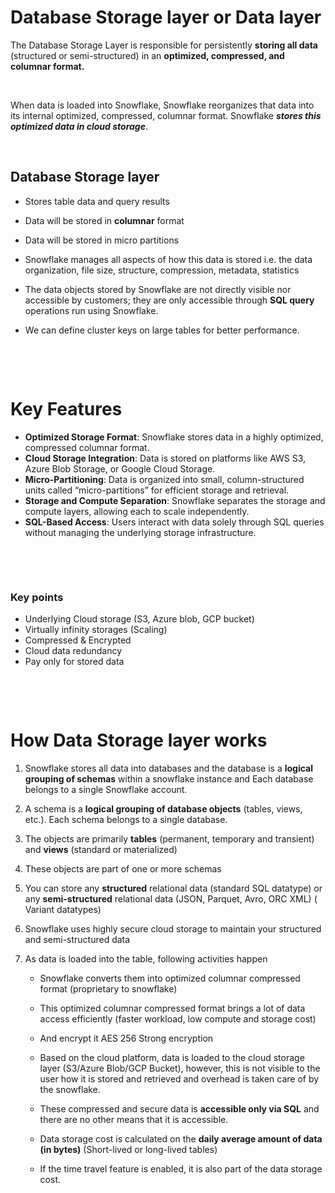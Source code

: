 # Database Storage layer or Data layer

The Database Storage Layer is responsible for persistently **storing all data** (structured or semi-structured) in an **optimized, compressed, and columnar format.**

&nbsp;

When data is loaded into Snowflake, Snowflake reorganizes that data into its internal optimized, compressed, columnar format. Snowflake **_stores this optimized data in cloud storage_**.

&nbsp;

## Database Storage layer

- Stores table data and query results

- Data will be stored in **columnar** format

- Data will be stored in micro partitions

- Snowflake manages all aspects of how this data is stored i.e. the data organization, file size, structure, compression, metadata, statistics

- The data objects stored by Snowflake are not directly visible nor accessible by customers; they are only accessible through **SQL query** operations run using Snowflake.

- We can define cluster keys on large tables for better performance.

&nbsp;

&nbsp;

# Key Features

- **Optimized Storage Format**: Snowflake stores data in a highly optimized, compressed columnar format.
- **Cloud Storage Integration**: Data is stored on platforms like AWS S3, Azure Blob Storage, or Google Cloud Storage.
- **Micro-Partitioning**: Data is organized into small, column-structured units called “micro-partitions” for efficient storage and retrieval.
- **Storage and Compute Separation**: Snowflake separates the storage and compute layers, allowing each to scale independently.
- **SQL-Based Access**: Users interact with data solely through SQL queries without managing the underlying storage infrastructure.

&nbsp;

&nbsp;

### Key points

- Underlying Cloud storage (S3, Azure blob, GCP bucket)
- Virtually infinity storages (Scaling)
- Compressed & Encrypted
- Cloud data redundancy
- Pay only for stored data

&nbsp;

&nbsp;

# How Data Storage layer works

1. Snowflake stores all data into databases and the database is a **logical grouping of schemas** within a snowflake instance and Each database belongs to a single Snowflake account.

2. A schema is a **logical grouping of database objects** (tables, views, etc.). Each schema belongs to a single database.

3. The objects are primarily **tables** (permanent, temporary and transient) and **views** (standard or materialized)

4. These objects are part of one or more schemas

5. You can store any **structured** relational data (standard SQL datatype) or any **semi-structured** relational data (JSON, Parquet, Avro, ORC XML) ( Variant datatypes)

6. Snowflake uses highly secure cloud storage to maintain your structured and semi-structured data

7. As data is loaded into the table, following activities happen
   - Snowflake converts them into optimized columnar compressed format (proprietary to snowflake)

   - This optimized columnar compressed format brings a lot of data access efficiently (faster workload, low compute and storage cost)

   - And encrypt it AES 256 Strong encryption

   - Based on the cloud platform, data is loaded to the cloud storage layer (S3/Azure Blob/GCP Bucket), however, this is not visible to the user how it is stored and retrieved and overhead is taken care of by the snowflake.

   - These compressed and secure data is **accessible only via SQL** and there are no other means that it is accessible.

   - Data storage cost is calculated on the **daily average amount of data (in bytes)** (Short-lived or long-lived tables)

   - If the time travel feature is enabled, it is also part of the data storage cost.

&nbsp;

&nbsp;
